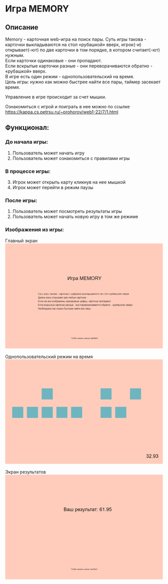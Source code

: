 # Игра MEMORY
## Описание

Memory - карточная web-игра на поиск пары.
Суть игры такова - карточки выкладываются на стол «рубашкой» вверх, игрок(-и) открывает(-ют) по две карточки в том порядке, в котором считает(-ют) нужным.   
Если карточки одинаковые - они пропадают.  
Если вскрытые карточки разные - они переворачиваются обратно - «рубашкой» вверх.  
В игре есть один режим - однопользовательский на время.  
Цель игры: нужно как можно быстрее найти все пары, таймер засекает время.

Управление в игре происходит за счет мышки.  

Ознакомиться с игрой и поиграть в нее можно по ссылке https://kappa.cs.petrsu.ru/~prohorov/web1-22/7/1.html



## Функционал:  

### До начала игры:  
1. Пользователь может начать игру  
2. Пользователь может ознакомиться с правилами игры 

### В процессе игры:  
3. Игрок может открыть карту кликнув на нее мышкой
4. Игрок может перейти в режим паузы  
   
### После игры:
1. Пользователь может посмотреть результаты игры  
2. Пользователь может начать новую игру в том же режиме  


### Изображения из игры:  
Главный экран  
![Главный экран](https://github.com/Markitosik/Memory1.0/blob/master/demonstration/main_frame.png)


Однопользовательский режим на время  
![Однопользовательский режим на время](https://github.com/Markitosik/Memory1.0/blob/master/demonstration/game_frame.png)


Экран результатов
![Многопользовательский режим](https://github.com/Markitosik/Memory1.0/blob/master/demonstration/result_frame.png)
